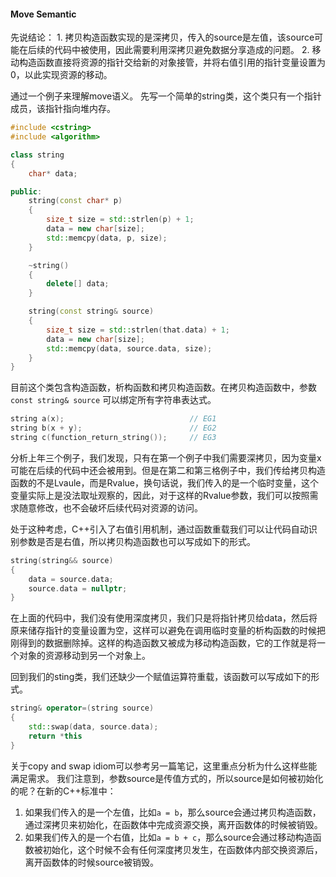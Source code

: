 #### Move Semantic

先说结论：
    1. 拷贝构造函数实现的是深拷贝，传入的source是左值，该source可能在后续的代码中被使用，因此需要利用深拷贝避免数据分享造成的问题。
    2. 移动构造函数直接将资源的指针交给新的对象接管，并将右值引用的指针变量设置为0，以此实现资源的移动。 

通过一个例子来理解move语义。
先写一个简单的string类，这个类只有一个指针成员，该指针指向堆内存。
```c++
#include <cstring>
#include <algorithm>

class string
{
    char* data;

public:
    string(const char* p)
    {
        size_t size = std::strlen(p) + 1;
        data = new char[size];
        std::memcpy(data, p, size);
    }

    ~string()
    {
        delete[] data;
    }

    string(const string& source)
    {
        size_t size = std::strlen(that.data) + 1;
        data = new char[size];
        std::memcpy(data, source.data, size);
    }
}
```

目前这个类包含构造函数，析构函数和拷贝构造函数。在拷贝构造函数中，参数 `const string& source` 可以绑定所有字符串表达式。
```c++
string a(x);                            // EG1
string b(x + y);                        // EG2
string c(function_return_string());     // EG3
```

分析上年三个例子，我们发现，只有在第一个例子中我们需要深拷贝，因为变量x可能在后续的代码中还会被用到。但是在第二和第三格例子中，我们传给拷贝构造函数的不是Lvaule，而是Rvalue，换句话说，我们传入的是一个临时变量，这个变量实际上是没法取址观察的，因此，对于这样的Rvalue参数，我们可以按照需求随意修改，也不会破坏后续代码对资源的访问。

处于这种考虑，C++引入了右值引用机制，通过函数重载我们可以让代码自动识别参数是否是右值，所以拷贝构造函数也可以写成如下的形式。
```c++
string(string&& source)
{
    data = source.data;
    source.data = nullptr;
}
```
在上面的代码中，我们没有使用深度拷贝，我们只是将指针拷贝给data，然后将原来储存指针的变量设置为空，这样可以避免在调用临时变量的析构函数的时候把刚得到的数据删除掉。这样的构造函数又被成为移动构造函数，它的工作就是将一个对象的资源移动到另一个对象上。

回到我们的sting类，我们还缺少一个赋值运算符重载，该函数可以写成如下的形式。
```c++
string& operator=(string source)
{
    std::swap(data, source.data);
    return *this
}
```
关于copy and swap idiom可以参考另一篇笔记，这里重点分析为什么这样些能满足需求。
我们注意到，参数source是传值方式的，所以source是如何被初始化的呢？在新的C++标准中：
1. 如果我们传入的是一个左值，比如`a = b`，那么source会通过拷贝构造函数，通过深拷贝来初始化，在函数体中完成资源交换，离开函数体的时候被销毁。
2. 如果我们传入的是一个右值，比如`a = b + c`，那么source会通过移动构造函数被初始化，这个时候不会有任何深度拷贝发生，在函数体内部交换资源后，离开函数体的时候source被销毁。